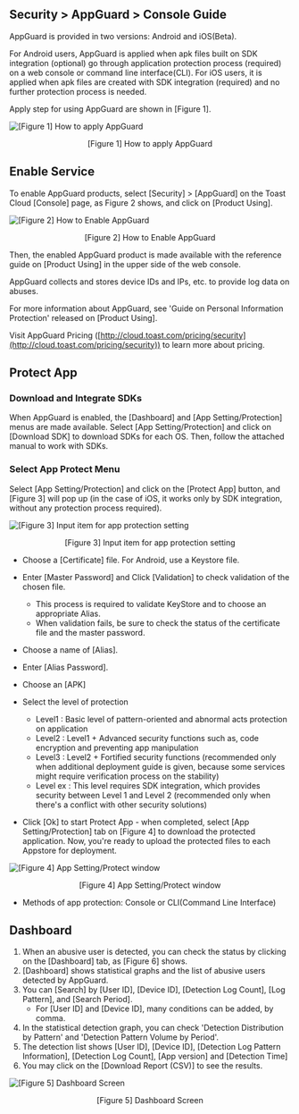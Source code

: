 ## Security > AppGuard > Console Guide

AppGuard is provided in two versions: Android and iOS(Beta).

For Android users, AppGuard is applied when apk files built on SDK integration (optional) go through application protection process (required) on a web console or command line interface(CLI).
For iOS users, it is applied when apk files are created with SDK integration (required) and no further protection process is needed.

Apply step for using AppGuard are shown in [Figure 1].

![[Figure 1] How to apply AppGuard](http://static.toastoven.net/prod_appguard/figure1.png)
<center>[Figure 1] How to apply AppGuard</center>

## Enable Service

To enable AppGuard products, select [Security] > [AppGuard] on the Toast Cloud [Console] page, as Figure 2 shows, and click on [Product Using].

![[Figure 2] How to Enable AppGuard](http://static.toastoven.net/prod_appguard/figure2_new.png)
<center>[Figure 2] How to Enable AppGuard</center>

Then, the enabled AppGuard product is made available with the reference guide on [Product Using] in the upper side of the web console.

AppGuard collects and stores device IDs and IPs, etc. to provide log data on abuses.

For more information about AppGuard, see 'Guide on Personal Information Protection' released on [Product Using].

Visit AppGuard Pricing ([http://cloud.toast.com/pricing/security](http://cloud.toast.com/pricing/security)) to learn more about pricing.

## Protect App

### Download and Integrate SDKs

When AppGuard is enabled, the [Dashboard] and [App Setting/Protection] menus are made available. Select [App Setting/Protection] and click on [Download SDK] to download SDKs for each OS. Then, follow the attached manual to work with SDKs.

### Select App Protect Menu

Select [App Setting/Protection] and click on the [Protect App] button, and [Figure 3] will pop up (in the case of iOS, it works only by SDK integration, without any protection process required).

![[Figure 3] Input item for app protection setting](http://static.toastoven.net/prod_appguard/figure4.png)
<center>[Figure 3] Input item for app protection setting</center>

* Choose a [Certificate] file. For Android, use a Keystore file.
* Enter [Master Password] and Click [Validation] to check validation of the chosen file.
	* This process is required to validate KeyStore and to choose an appropriate Alias.
	* When validation fails, be sure to check the status of the certificate file and the master password.
* Choose a name of [Alias].
* Enter [Alias Password].
* Choose an [APK]
* Select the level of protection
	- Level1 : Basic level of pattern-oriented and abnormal acts protection on application
	- Level2 : Level1 + Advanced security functions such as, code encryption and preventing app manipulation
	- Level3 : Level2 + Fortified security functions (recommended only when additional deployment guide is given, because some services might require verification process on the stability)
	- Level ex : This level requires SDK integration, which provides security between Level 1 and Level 2 (recommended only when there's a conflict with other security solutions)

* Click [Ok] to start Protect App
	\- when completed, select [App Setting/Protection] tab on [Figure 4] to download the protected application. Now, you're ready to upload the protected files to each Appstore for deployment.

![[Figure 4] App Setting/Protect window](http://static.toastoven.net/prod_appguard/figure5.png)
<center>[Figure 4] App Setting/Protect window</center>

*	Methods of app protection: Console or CLI(Command Line Interface)

## Dashboard

1. When an abusive user is detected, you can check the status by clicking on the [Dashboard] tab, as [Figure 6] shows.
2. [Dashboard] shows statistical graphs and the list of abusive users detected by AppGuard.
3. You can [Search] by [User ID], [Device ID], [Detection Log Count], [Log Pattern], and [Search Period].
	* For [User ID] and [Device ID], many conditions can be added, by comma.
4. In the statistical detection graph, you can check 'Detection Distribution by Pattern' and 'Detection Pattern Volume by Period'.
5. The detection list shows [User ID], [Device ID], [Detection Log Pattern Information], [Detection Log Count], [App version] and [Detection Time]
6. You may click on the [Download Report (CSV)] to see the results.

![[Figure 5] Dashboard Screen](http://static.toastoven.net/prod_appguard/figure6.png)
<center>[Figure 5] Dashboard Screen</center>
